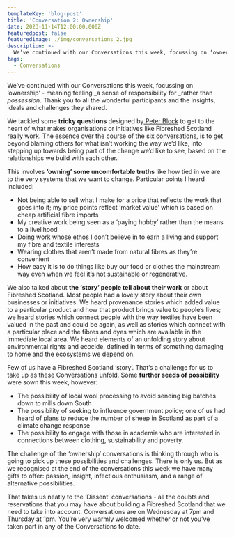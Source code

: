 ```yaml
---
templateKey: 'blog-post'
title: 'Conversation 2: Ownership'
date: 2023-11-14T12:00:00.000Z
featuredpost: false
featuredimage: ./img/conversations_2.jpg
description: >-
  We’ve continued with our Conversations this week, focussing on ‘ownership’ - meaning "feeling a sense of responsibility for" rather than "possession".
tags:
  - Conversations
---
```

We’ve continued with our Conversations this week, focussing on ‘ownership’ - meaning feeling _a sense of responsibility for _rather than _possession_.  Thank you to all the wonderful participants and the insights, ideals and challenges they shared. 

We tackled some **tricky questions** designed by[ Peter Block](https://guidingleadersandteams.com/structure-of-belonging/) to get to the heart of what makes organisations or initiatives like Fibreshed Scotland really work.  The essence over the course of the six conversations, is to get beyond blaming others for what isn’t working the way we’d like, into stepping up towards being part of the change we’d like to see, based on the relationships we build with each other.  

This involves **‘owning’ some uncomfortable truths** like how tied in we are to the very systems that we want to change.  Particular points I heard included: 



* Not being able to sell what I make for a price that reflects the work that goes into it; my price points reflect ‘market value’ which is based on cheap artificial fibre imports
* My creative work being seen as a ‘paying hobby’ rather than the means to a livelihood
* Doing work whose ethos I don’t believe in to earn a living and support my fibre and textile interests
* Wearing clothes that aren’t made from natural fibres as they’re convenient
* How easy it is to do things like buy our food or clothes the mainstream way even when we feel it’s not sustainable or regenerative. 

We also talked about **the ‘story’ people tell about their work** or about Fibreshed Scotland.  Most people had a lovely story about their own businesses or initiatives.  We heard provenance stories which added value to a particular product and how that product brings value to people’s lives; we heard stories which connect people with the way textiles have been valued in the past and could be again, as well as stories which connect with a particular place and the fibres and dyes which are available in the immediate local area. We heard elements of an unfolding story about environmental rights and ecocide, defined in terms of something damaging to home and the ecosystems we depend on. 

Few of us have a Fibreshed Scotland ‘story’.  That’s a challenge for us to take up as these Conversations unfold.  Some **further seeds of possibility** were sown this week, however: 



* The possibility of local wool processing to avoid sending big batches down to mills down South
* The possibility of seeking to influence government policy; one of us had heard of plans to reduce the number of sheep in Scotland as part of a climate change response
* The possibility to engage with those in academia who are interested in connections between clothing, sustainability and poverty. 

The challenge of the ‘ownership’ conversations is thinking through who is going to pick up these possibilities and challenges.  There is only us.  But as we recognised at the end of the conversations this week we have many gifts to offer: passion, insight, infectious enthusiasm, and a range of alternative possibilities. 

That takes us neatly to the ‘Dissent’ conversations - all the doubts and reservations that you may have about building a Fibreshed Scotland that we need to take into account.  Conversations are on Wednesday at 7pm and Thursday at 1pm.  You’re very warmly welcomed whether or not you’ve taken part in any of the Conversations to date. 
